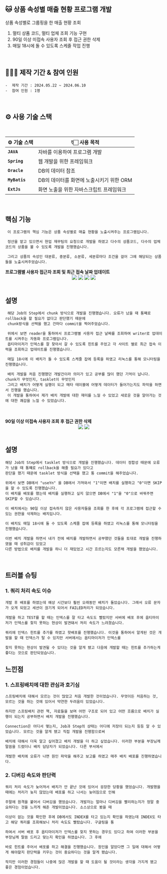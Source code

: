 ## 🐱 상품 속성별 매출 현황 프로그램 개발

상품 속성별로 그룹핑을 한 매출 현황 조회
1) 멀티 상품 코드, 멀티 업체 조회 기능 구현
2) 90일 이상 미접속 사용자 조회 후 접근 권한 삭제 
3) 매일 18시에 돌 수 있도록 스케줄 작업 진행

<br>

## 🧑‍🤝‍🧑 제작 기간 & 참여 인원

  	-  제작 기간 : 2024.05.22 ~ 2024.06.10
  	-  참여 인원 : 1명
<br>

## ⚙️ 사용 기술 스택

<br>

| ⚙️ 기술 스택 | 👇🏻 사용 목적 |
|--|--|
| **`JAVA`** | 자바를 이용하여 프로그램 개발 |
| **`Spring`** | 웹 개발을 위한 프레임워크 |      
| **`Oracle`** | DB의 데이터 참조 |
| **`MyBatis`** | DB의 데이터를 화면에 노출시키기 위한 ORM |
| **`ExtJs`** | 화면 노출을 위한 자바스크립트 프레임워크 |


<br>

## 핵심 기능
	 이 프로그램의 핵심 기능은 상품 속성별로 매출 현황을 노출시켜주는 프로그램입니다.
  
 	 정산을 맡고 있으면서 현업 재무팀의 요청으로 개발을 하였고 다수의 상품코드, 다수의 업체코드의 상품을 볼 수 있도록 개발을 진행했습니다.
   
   	 그리고 상품의 속성인 대분류, 중분류, 소분류, 세분류마다 조건을 걸어 그에 해당되는 상품들을 노출시켜주었습니다.
   	  
   
   	 

<summary><b>프로그램별 사용자 접근자 조회 및 최근 접속 날짜 업데이트</b></summary>
<div align="center" markdown="1">
	<img src="https://github.com/jsjang96/images/blob/84946fb44339b9f6cc1c0460935c5d4835cf3362/UserAccessHisMngConfig_1.PNG"/>
	<img src="https://github.com/jsjang96/images/blob/84946fb44339b9f6cc1c0460935c5d4835cf3362/UserAccessHisMngConfig_2.PNG"/>
	<img src="https://github.com/jsjang96/images/blob/84946fb44339b9f6cc1c0460935c5d4835cf3362/selectUserAccessHisMng.png"/>
	<img src="https://github.com/jsjang96/images/blob/84946fb44339b9f6cc1c0460935c5d4835cf3362/updateUserAccessHisMng.png"/>
</div>
<br>

## 설명
	 해당 Job의 Step에서 chunk 방식으로 개발을 진행했습니다. 오류가 났을 때 통째로 rollback을 할 필요가 없다고 판단했기 때문에
  	 chunk방식을 선택을 했고 건마다 commit을 찍어주었습니다.

  	 위에서 보면 reader을 통하여서 프로그램별 사용자 접근 날짜를 조회하여 writer로 업데이트를 시켜주는 자동화 프로그램입니다.  
	 옵티마이저가 인덱스를 잘 찾아서 갈 수 있도록 힌트를 주었고 각 사이트 별로 최근 접속 이력을 조회하고 업데이트를 진행했습니다.

   	 매일 18시에 이 배치가 돌 수 있도록 스케줄 잡에 등록을 하였고 리눅스를 통해 모니터링을 진행했습니다.
	
 	 배치 개발을 처음 진행했던 개발건이라 의미가 있고 공부를 많이 했던 기억이 납니다. chunk가 무엇인지, tasklet이 무엇인지
 	 그리고 배치가 어떻게 실행이 되고 메타 테이블에 어떻게 데이터가 들어가는지도 파악을 하면서 진행을 했습니다.
 	 이 개발을 통하여서 제가 배치 개발에 대한 재미를 느낄 수 있었고 새로운 것을 알아가는 것에 대한 쾌감을 느낄 수 있었습니다.
<br>
<br>

<summary><b>90일 이상 미접속 사용자 조회 후 접근 권한 삭제</b></summary>
<div align="center" markdown="1">
	<img src="https://github.com/jsjang96/images/blob/84946fb44339b9f6cc1c0460935c5d4835cf3362/UserAccessAuthMngConfig.png"/>
	<img src="https://github.com/jsjang96/images/blob/84946fb44339b9f6cc1c0460935c5d4835cf3362/UserAccessAuthMngTasklet.png"/>
</div>
<br>

## 설명
	해당 Job의 Step에서 tasklet 방식으로 개발을 진행했습니다. 데이터 정합성 때문에 오류가 났을 때 통쨰로 rollback을 해줄 필요가 있다고
 	판단을 했기 때문에 tasklet 방식을 선택을 했고 통 commit을 해주었습니다.

  	위에서 보면 DB에서 "useYn" 을 DB에서 가져와서 "1"이면 배치를 실행하고 "0"이면 SKIP을 할 수 있도록 진행했습니다.
   	이 배치를 배포를 했는데 배치를 실행하고 싶지 않으면 DB에서 "1"을 "0"으로 바꿔주면 SKIP할 수 있습니다.

	이 배치에서는 90일 이상 접속하지 않은 사용자들을 조회를 한 후에 각 프로그램에 접근할 수 있는 권한을 삭제하는 배치입니다.

	이 배치도 매일 18시에 돌 수 있도록 스케줄 잡에 등록을 하였고 리눅스를 통해 모니터링을 진행했습니다.

	이번 배치 개발을 하면서 내가 전에 배치를 개발하면서 공부했던 것들을 토대로 개발을 진행하였을 때 성취감이 있었고 
 	다른 방법으로 배치를 개발을 하니 더 재밌었고 시간 흐르는지도 모른채 개발을 했었습니다.
<br>

## 트러블 슈팅

### 1. 쿼리 처리 속도 이슈
	개발 후 배포를 하였는데 예상 시간보다 훨씬 오래동안 배치가 돌았습니다. 그래서 오류 문자가 오게 되었고 세션이 끊기게 되어서 FAILED처리가 되었습니다.
 
 	개발을 하고 TEST를 할 때는 인덱스를 잘 타고 속도도 빨랐지만 서버에 배포 후에 옵티마이저가 인덱스를 찾지 못하는 현상이 발견돼서 처리 속도가 느려졌습니다.

  	쿼리에 인덱스 힌트를 추가를 하였고 핫배포를 진행했습니다. 이것을 통하여서 알게된 것은 개발을 할 때 인덱스가 탈 수 있지만 서버에서는 옵티마이저가 인덱스를

   	찾지 못하는 현상이 발견될 수 있다는 것을 알게 됐고 다음에 개발할 때는 힌트를 추가하는게 좋다는 것으로 판단되었습니다.


## 느낀점

### 1. 스프링배치에 대한 관심과 호기심
	스프링배치에 대해서 모르는 것이 많았고 처음 개발한 것이었습니다. 무엇이든 처음하는 것, 모르는 것을 하는 것에 있어서 막연한 두려움이 있었습니다.
 
 	하지만 스프링배치 관련 책, 자료들을 보며 어떤 구조로 되어 있고 어떤 흐름으로 배치가 실행이 되는지 공부하면서 배치 개발을 진행했습니다.

  	Connection은 어디서 맺는지, Job과 Step의 상태는 어디에 저장이 되는지 등등 알 수 있었습니다. 모르는 것을 알게 됐고 직접 개발을 진행함으로써

    배치에 대해서 더욱 알고 싶어졌고 배치 개발을 더 하고 싶었습니다. 이러한 부분을 부장님께 말씀을 드렸더니 배치 담당자가 되었습니다. 다른 부서에서

    개발한 배치에 오류가 나면 원인 파악을 해주고 보고를 하였고 매주 배치 배포를 진행하였습니다. 
  	

### 2. 디버깅 속도와 판단력
	쿼리 처리 속도가 늦어져서 배치가 안 끝난 것에 있어서 굉장한 당황을 했었습니다. 개발했을 때에는 처리가 늦지 않았는데 배포를 하고 나서는 늦어짐으로 인해
 
	주말에 원격을 붙어서 디버깅을 했었습니다. 개발자는 얼마나 디버깅을 빨리하는지가 정말 중요하다는 것을 느끼게 해준 개발이었습니다. 소스상으로 봤을 때

  	이상이 없는 것을 확인한 후에 DB에서도 INDEX를 타고 있는지 확인을 하였는데 INDEX도 타고 해당 쿼리를 조회해보니 처리 속도도 빨랐습니다. 구글링을 통

   	하여서 서버 배포 후 옵티마이저가 인덱스를 찾지 못하는 경우도 있다고 하여 이러한 부분을 부장님께 말씀 드리고 맞는지 확인을 하였습니다. 그 후에

    바로 힌트를 주어서 배포를 하고 해결을 진행했습니다. 원인을 알았다면 그 일에 대해서 어떻게 해야할지 판단력을 키우는 것이 중요하다는 것을 알게 됐습니다. 
    
    작지만 이러한 경험들이 나중에 많은 개발을 할 때 도움이 될 것이라는 생각을 가지게 됐고 좋은 경험이었습니다.
  	
